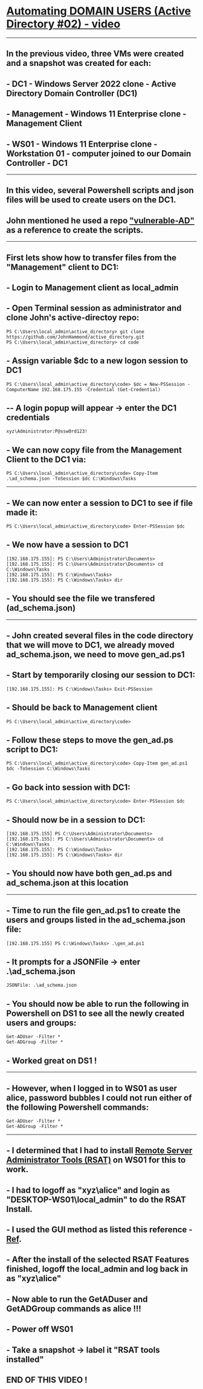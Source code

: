 # [Automating DOMAIN USERS (Active Directory #02) - video](https://www.youtube.com/watch?v=59VqS6wMn6w)
---
## In the previous video, three VMs were created and a snapshot was created for each:
## - DC1 - Windows Server 2022 clone - Active Directory Domain Controller (DC1)
## - Management - Windows 11 Enterprise clone - Management Client
## - WS01 - Windows 11 Enterprise clone - Workstation 01 - computer joined to our Domain Controller - DC1
---
## In this video, several Powershell scripts and json files will be used to create users on the DC1.
## John mentioned he used a repo ["vulnerable-AD"](https://github.com/WazeHell/vulnerable-AD) as a reference to create the scripts.
---
## First lets show how to transfer files from the "Management" client to DC1:
## - Login to Management client as local_admin
## - Open Terminal session as administrator and clone John's active-directoy repo:
```
PS C:\Users\local_admin\active_directory> git clone https://github.com/JohnHammond/active_directory.git
PS C:\Users\local_admin\active_directory> cd code
```
## - Assign variable $dc to a new logon session to DC1
```
PS C:\Users\local_admin\active_directory\code> $dc = New-PSSession -ComputerName 192.168.175.155 -Credential (Get-Credential)
```
## -- A login popup will appear -> enter the DC1 credentials 
```
xyz\Administrator:P@ssw0rd123!
```
## - We can now copy file from the Management Client to the DC1 via:
```
PS C:\Users\local_admin\active_directory\code> Copy-Item .\ad_schema.json -ToSession $dc C:\Windows\Tasks
```
---
## - We can now enter a session to DC1 to see if file made it:
```
PS C:\Users\local_admin\active_directory\code> Enter-PSSession $dc
```
## - We now have a session to DC1
```
[192.168.175.155]: PS C:\Users\Administrator\Documents>
[192.168.175.155]: PS C:\Users\Administrator\Documents> cd C:\Windows\Tasks
[192.168.175.155]: PS C:\Windows\Tasks>
[192.168.175.155]: PS C:\Windows\Tasks> dir
```
## - You should see the file we transfered (ad_schema.json)
---
## - John created several files in the code directory that we will move to DC1, we already moved ad_schema.json, we need to move gen_ad.ps1
## - Start by temporarily closing our session to DC1:
```
[192.168.175.155]: PS C:\Windows\Tasks> Exit-PSSession
```
## - Should be back to Management client
```
PS C:\Users\local_admin\active_directory\code>
```
## - Follow these steps to move the gen_ad.ps script to DC1:
```
PS C:\Users\local_admin\active_directory\code> Copy-Item gen_ad.ps1 $dc -ToSession C:\Windows\Tasks
```
## - Go back into session with DC1:
```
PS C:\Users\local_admin\active_directory\code> Enter-PSSession $dc
```
## - Should now be in a session to DC1:
```
[192.168.175.155] PS C:\Users\Administrator\Documents>
[192.168.175.155]: PS C:\Users\Administrator\Documents> cd C:\Windows\Tasks
[192.168.175.155]: PS C:\Windows\Tasks>
[192.168.175.155]: PS C:\Windows\Tasks> dir
```
## - You should now have both gen_ad.ps and ad_schema.json at this location
---
## - Time to run the file gen_ad.ps1 to create the users and groups listed in the ad_schema.json file:
```
[192.168.175.155] PS C:\Windows\Tasks> .\gen_ad.ps1
```
## - It prompts for a JSONFile -> enter .\ad_schema.json
```
JSONFile: .\ad_schema.json
```
## - You should now be able to run the following in Powershell on DS1 to see all the newly created users and groups:
```
Get-ADUser -Filter *
Get-ADGroup -Filter *
```
## - Worked great on DS1 !
---
## - However, when I logged in to WS01 as user alice, password bubbles I could not run either of the following Powershell commands:
```
Get-ADUser -Filter * 
Get-ADGroup -Filter *
```
---
## - I determined that I had to install [Remote Server Administrator Tools (RSAT)](https://learn.microsoft.com/en-us/troubleshoot/windows-server/system-management-components/remote-server-administration-tools) on WS01 for this to work.
## - I had to logoff as "xyz\alice" and login as "DESKTOP-WS01\local_admin" to do the RSAT Install.
## - I used the GUI method as listed this reference - [Ref](https://www.itechtics.com/rsat-tools-windows-11/).
## - After the install of the selected RSAT Features finished, logoff the local_admin and log back in as "xyz\alice"
## - Now able to run the GetADuser and GetADGroup commands as alice !!!

## - Power off WS01
## - Take a snapshot -> label it "RSAT tools installed"

## END OF THIS VIDEO !
